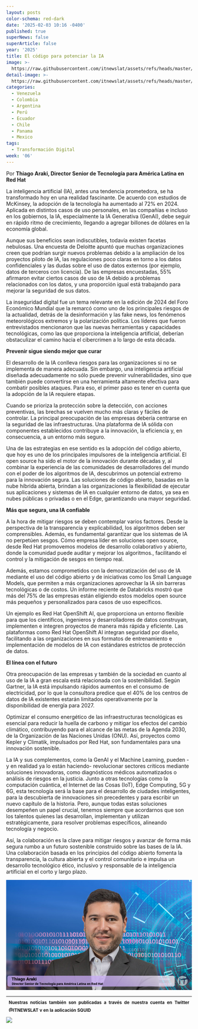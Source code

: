 ```yaml
---
layout: posts
color-schema: red-dark
date: '2025-02-03 10:16 -0400'
published: true
superNews: false
superArticle: false
year: '2025'
title: El código para potenciar la IA
image: >-
  https://raw.githubusercontent.com/itnewslat/assets/refs/heads/master/img/540x320/Thiago-Araki-p.jpg
detail-image: >-
  https://raw.githubusercontent.com/itnewslat/assets/refs/heads/master/img/1024x680/Thiago-Araki-g.jpg
categories:
  - Venezuela
  - Colombia
  - Argentina
  - Perú
  - Ecuador
  - Chile
  - Panama
  - Mexico
tags:
  - Transformación Digital
week: '06'
---
```

Por **Thiago Araki, Director Senior de Tecnología para América Latina en Red Hat**
 
La inteligencia artificial (IA), antes una tendencia prometedora, se ha transformado hoy en una realidad fascinante. De acuerdo con estudios de McKinsey, la adopción de la tecnología ha aumentado al 72% en 2024. Aplicada en distintos casos de uso personales, en las compañías e incluso en los gobiernos, la IA, especialmente la IA Generativa (GenAI), debe seguir en rápido ritmo de crecimiento, llegando a agregar billones de dólares en la economía global. 
 
Aunque sus beneficios sean indiscutibles, todavía existen facetas nebulosas. Una encuesta de Deloitte apuntó que muchas organizaciones creen que podrían surgir nuevos problemas debido a la ampliación de los proyectos piloto de IA, las regulaciones poco claras en torno a los datos confidenciales y las dudas sobre el uso de datos externos (por ejemplo, datos de terceros con licencia). De las empresas encuestadas, 55% afirmaron evitar ciertos casos de uso de IA debido a problemas relacionados con los datos, y una proporción igual está trabajando para mejorar la seguridad de sus datos. 
 
La inseguridad digital fue un tema relevante en la edición de 2024 del Foro Económico Mundial que la remarcó como uno de los principales riesgos de la actualidad, detrás de la desinformación y las fake news, los fenómenos meteorológicos extremos y la polarización política. Los líderes que fueron entrevistados mencionaron que las nuevas herramientas y capacidades tecnológicas, como las que proporciona la inteligencia artificial, deberían obstaculizar el camino hacia el cibercrimen a lo largo de esta década.
 
**Prevenir sigue siendo mejor que curar**

El desarrollo de la IA conlleva riesgos para las organizaciones si no se implementa de manera adecuada. Sin embargo, una inteligencia artificial diseñada adecuadamente no sólo puede prevenir vulnerabilidades, sino que también puede convertirse en una herramienta altamente efectiva para combatir posibles ataques. Para eso, el primer paso es tener en cuenta que la adopción de la IA requiere etapas. 
 
Cuando se prioriza la protección sobre la detección, con acciones preventivas, las brechas se vuelven mucho más claras y fáciles de controlar. La principal preocupación de las empresas debería centrarse en la seguridad de las infraestructuras. Una plataforma de IA sólida con componentes establecidos contribuye a la innovación, la eficiencia y, en consecuencia, a un entorno más seguro.

Una de las estrategias en ese sentido es la adopción del código abierto, que hoy es uno de los principales impulsores de la inteligencia artificial. El open source ha sido el motor de la innovación durante décadas y, al combinar la experiencia de las comunidades de desarrolladores del mundo con el poder de los algoritmos de IA, descubrimos un potencial extremo para la innovación segura. Las soluciones de código abierto, basadas en la nube híbrida abierta, brindan a las organizaciones la flexibilidad de ejecutar sus aplicaciones y sistemas de IA en cualquier entorno de datos, ya sea en nubes públicas o privadas o en el Edge, garantizando una mayor seguridad. 
 
**Más que segura, una IA confiable**

A la hora de mitigar riesgos se deben contemplar varios factores. Desde la perspectiva de la transparencia y explicabilidad, los algoritmos deben ser comprensibles.  Además, es fundamental garantizar que los sistemas de IA no perpetúen sesgos. Cómo empresa líder en soluciones open source, desde Red Hat promovemos modelos de desarrollo colaborativo y abierto, donde la comunidad puede auditar y mejorar los algoritmos., facilitando el control y la mitigación de sesgos en tiempo real. 
 
Además, estamos comprometidos con la democratización del uso de IA mediante el uso del código abierto y de iniciativas como los Small Language Models, que permiten a más organizaciones aprovechar la IA sin barreras tecnológicas o de costos. Un informe reciente de Databricks mostró que más del 75% de las empresas están eligiendo estos modelos open source más pequeños y personalizados para casos de uso específicos. 
 
Un ejemplo es Red Hat OpenShift AI, que proporciona un entorno flexible para que los científicos, ingenieros y desarrolladores de datos construyan, implementen e integren proyectos de manera más rápida y eficiente. Las plataformas como Red Hat OpenShift AI integran seguridad por diseño, facilitando a las organizaciones en sus formatos de entrenamiento e implementación de modelos de IA con estándares estrictos de protección de datos.
 
**El línea con el futuro**

Otra preocupación de las empresas y también de la sociedad en cuanto al uso de la IA a gran escala está relacionada con la sostenibilidad. Según Gartner, la IA está impulsando rápidos aumentos en el consumo de electricidad, por lo que la consultora predice que el 40% de los centros de datos de IA existentes estarán limitados operativamente por la disponibilidad de energía para 2027.
 
Optimizar el consumo energético de las infraestructuras tecnológicas es esencial para reducir la huella de carbono y mitigar los efectos del cambio climático, contribuyendo para el alcance de las metas de la Agenda 2030, de la Organización de las Naciones Unidas (ONU). Así, proyectos como Kepler y Climatik, impulsados por Red Hat, son fundamentales para una innovación sostenible. 
 
La IA y sus complementos, como la GenAI y el Machine Learning, pueden - y en realidad ya lo están haciendo- revolucionar sectores críticos mediante soluciones innovadoras, como diagnósticos médicos automatizados o análisis de riesgos en la justicia. Junto a otras tecnologías como la computación cuántica, el Internet de las Cosas (IoT), Edge Computing, 5G y 6G, esta tecnología será la base para el desarrollo de ciudades inteligentes, para la descubierta de innovaciones sin precedentes y para escribir un nuevo capítulo de la historia. Pero, aunque todas estas soluciones desempeñen un papel crucial, tenemos siempre que acordarnos que son los talentos quienes las desarrollan, implementan y utilizan estratégicamente, para resolver problemas específicos, alineando tecnología y negocio. 
 
Así, la colaboración es la clave para mitigar riesgos y avanzar de forma más segura rumbo a un futuro sostenible construido sobre las bases de la IA. Una colaboración basada en los principios del código abierto fomenta la transparencia, la cultura abierta y el control comunitario e impulsa un desarrollo tecnológico ético, inclusivo y responsable de la inteligencia artificial en el corto y largo plazo.

![](https://raw.githubusercontent.com/itnewslat/assets/refs/heads/master/img/540x320/Thiago-Araki-p.jpg)

<table style="height: 42px;" width="569">
<tbody>
<tr>
<td style="text-align: justify;"><sub><strong>Nuestras noticias también son publicadas a través de nuestra cuenta en Twitter <a href="https://twitter.com/itnewslat?lang=es">@ITNEWSLAT</a> y en la aplicación <a href="https://squidapp.co/en/">SQUID</a></strong></sub></td>
</tr>
</tbody>
</table>

<img src="https://tracker.metricool.com/c3po.jpg?hash=56f88a41e39ab42c063cc51676587a04"/>